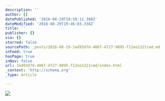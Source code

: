 ```yaml
---
description: ''
author: []
datePublished: '2016-08-29T19:59:12.388Z'
dateModified: '2016-08-29T19:46:03.338Z'
title: ''
publisher: {}
via: {}
starred: false
sourcePath: _posts/2016-08-29-3ad93d7d-406f-4727-9895-f12ee1321ced.md
inFeed: true
hasPage: true
inNav: false
url: 3ad93d7d-406f-4727-9895-f12ee1321ced/index.html
_context: 'http://schema.org'
_type: Article

---
```

![](https://the-grid-user-content.s3-us-west-2.amazonaws.com/4903b9fd-ee5e-458e-a6b3-87f23c2a0faf.jpg)